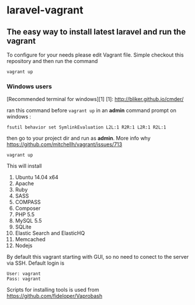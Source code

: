 # laravel-vagrant

## The easy way to install latest laravel and run the vagrant

To configure for your needs please edit Vagrant file.
Simple checkout this repository and then run the command

```vagrant up```

### Windows users
 [Recommended terminal for windows][1]
 [1]: http://bliker.github.io/cmder/

ran this command before ```vagrant up``` in an **admin** command prompt on windows :

```
fsutil behavior set SymlinkEvaluation L2L:1 R2R:1 L2R:1 R2L:1
```

then go to your project dir and run as **admin**. More info why https://github.com/mitchellh/vagrant/issues/713

```
vagrant up
```

This will install
  1. Ubuntu 14.04 x64
  1. Apache
  1. Ruby
  1. SASS
  1. COMPASS
  1. Composer
  1. PHP 5.5
  1. MySQL 5.5
  1. SQLite
  1. Elastic Search and ElasticHQ
  1. Memcached
  1. Nodejs
  
By default this vagrant starting with GUI, so no need to conect to the server via SSH. Default login is 
```
User: vagrant
Pass: vagrant
```
Scripts for installing tools is used from https://github.com/fideloper/Vaprobash
